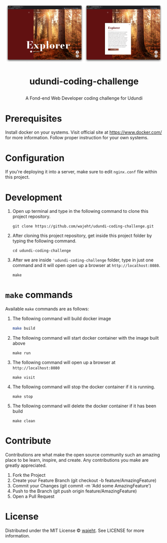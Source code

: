 <p align="center"><img src="https://raw.githubusercontent.com/wajeht/udundi-coding-challenge/master/src/img/screenshot_index.png" width="50%%"><img src="https://raw.githubusercontent.com/wajeht/udundi-coding-challenge/master/src/img/screenshot_card.png" width="50%"></p>

# <p align="center">udundi-coding-challenge</p>
<p align="center">A Fond-end Web Developer coding challenge for Udundi</p>

# Prerequisites

Install docker on your systems. Visit official site at https://www.docker.com/ for more information. Follow proper instruction for your own systems.

# Configuration
If you're deploying it into a server, make sure to edit `nginx.conf` file within this project.
# Development

1. Open up terminal and type in the following command to clone this project repository.

    ```
    git clone https://github.com/wajeht/udundi-coding-challenge.git
    ```

2. After cloning this project repository, get inside this project folder by typing the following command.

    ```
    cd udundi-coding-challenge
    ```

3. After we are inside `'udundi-coding-challenge` folder, type in just one command and it will open open up a browser at `http://localhost:8080`.

    ```
    make
    ```

# `make` commands

Available `make` commands are as follows:

1. The following command will build docker image

    ```bash
	make build
    ```

2. The following command will start docker container with the image built above
    ```
	make run
    ```

3. The following command will open up a browser at `http://localhost:8080` 
    ```
	make visit
    ```

4. The following command will stop the docker container if it is running. 
    ```
	make stop
    ```

4. The following command will delete the docker container if it has been build 
    ```
	make clean
    ```
# Contribute

Contributions are what make the open source community such an amazing place to be learn, inspire, and create. Any contributions you make are greatly appreciated.

1. Fork the Project
2. Create your Feature Branch (git checkout -b feature/AmazingFeature)
3. Commit your Changes (git commit -m 'Add some AmazingFeature')
4. Push to the Branch (git push origin feature/AmazingFeature)
5. Open a Pull Request

# License

Distributed under the MIT License © [wajeht](https://www.github.com/wajeht/). See LICENSE for more information.
